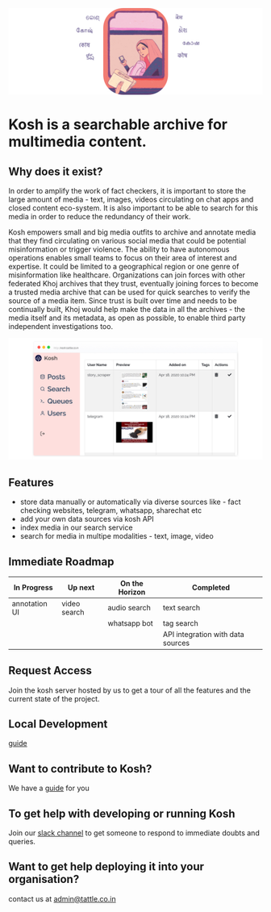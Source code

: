 ![containers](docs/images/kosh-header.jpg)

# Kosh is a searchable archive for multimedia content.

## Why does it exist?

In order to amplify the work of fact checkers, it is important to store the large amount of media - text, images, videos circulating on chat apps and closed content eco-system. It is also important to be able to search for this media in order to reduce the redundancy of their work.

Kosh empowers small and big media outfits to archive and annotate media that they find circulating on various social media that could be potential misinformation or trigger violence. The ability to have autonomous operations enables small teams to focus on their area of interest and expertise. It could be limited to a geographical region or one genre of misinformation like healthcare. Organizations can join forces with other federated Khoj archives that they trust, eventually joining forces to become a trusted media archive that can be used for quick searches to verify the source of a media item. Since trust is built over time and needs to be continually built, Khoj would help make the data in all the archives - the media itself and its metadata, as open as possible, to enable third party independent investigations too.

![kosh home](docs/images/kosh-home.jpg)

## Features

- store data manually or automatically via diverse sources like - fact checking websites, telegram, whatsapp, sharechat etc
- add your own data sources via kosh API
- index media in our search service
- search for media in multipe modalities - text, image, video

## Immediate Roadmap

| In Progress   | Up next      | On the Horizon | Completed                         |
| ------------- | ------------ | -------------- | --------------------------------- |
| annotation UI | video search | audio search   | text search                       |
|               |              | whatsapp bot   | tag search                        |
|               |              |                | API integration with data sources |

## Request Access

Join the kosh server hosted by us to get a tour of all the features and the current state of the project.

## Local Development

[guide](https://github.com/tattle-made/kosh/blob/master/docs/development.md)

## Want to contribute to Kosh?

We have a [guide](CONTRIBUTING.md) for you

## To get help with developing or running Kosh

Join our [slack channel](https://join.slack.com/t/tattle-workspace/shared_invite/zt-da07n75v-kIw9Z5b~_gDKP~JsScP1Vg) to get someone to respond to immediate doubts and queries.

## Want to get help deploying it into your organisation?

contact us at admin@tattle.co.in
